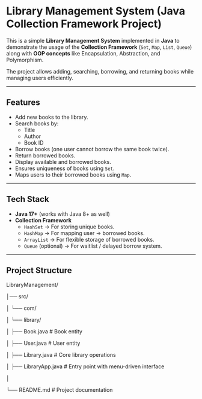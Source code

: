 #  Library Management System (Java Collection Framework Project)

This is a simple **Library Management System** implemented in **Java** to demonstrate the usage of the **Collection Framework** (`Set`, `Map`, `List`, `Queue`) along with **OOP concepts** like Encapsulation, Abstraction, and Polymorphism.

The project allows adding, searching, borrowing, and returning books while managing users efficiently.

---

##  Features

- Add new books to the library.
- Search books by:
    - Title
    - Author
    - Book ID
- Borrow books (one user cannot borrow the same book twice).
- Return borrowed books.
- Display available and borrowed books.
- Ensures uniqueness of books using `Set`.
- Maps users to their borrowed books using `Map`.

---

##  Tech Stack

- **Java 17+** (works with Java 8+ as well)
- **Collection Framework**
    - `HashSet` → For storing unique books.
    - `HashMap` → For mapping user → borrowed books.
    - `ArrayList` → For flexible storage of borrowed books.
    - `Queue` (optional) → For waitlist / delayed borrow system.

---

##  Project Structure

LibraryManagement/

│── src/ 

│ └── com/

│ └── library/

│ ├── Book.java # Book entity

│ ├── User.java # User entity

│ ├── Library.java # Core library operations

│ ├── LibraryApp.java # Entry point with menu-driven interface

│

└── README.md # Project documentation
